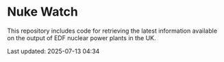 # Nuke Watch

This repository includes code for retrieving the latest information available on the output of EDF nuclear power plants in the UK.

Last updated: 2025-07-13 04:34